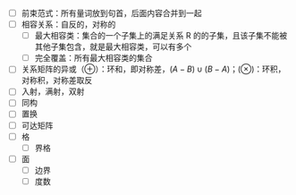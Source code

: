 
- [ ] 前束范式：所有量词放到句首，后面内容合并到一起
- [ ] 相容关系：自反的，对称的
	- [ ] 最大相容类：集合的一个子集上的满足关系 R 的的子集，且该子集不能被其他子集包含，就是最大相容类，可以有多个
	- [ ] 完全覆盖：所有最大相容类的集合
- [ ] 关系矩阵的异或（$\oplus$）：环和，即对称差，$(A-B)\cup(B-A)$；($\otimes$)：环积，对称积，对称差取反
- [ ] 入射，满射，双射
- [ ] 同构
- [ ] 置换
- [ ] 可达矩阵
- [ ] 格
	- [ ] 界格
- [ ] 面
	- [ ] 边界
	- [ ] 度数
